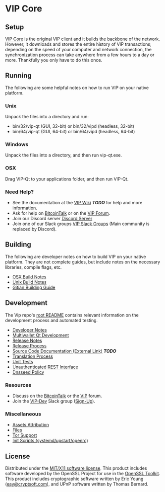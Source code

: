 VIP Core
=====================

Setup
---------------------
[VIP Core](https://vip.icu/wallet) is the original VIP client and it builds the backbone of the network. However, it downloads and stores the entire history of VIP transactions; depending on the speed of your computer and network connection, the synchronization process can take anywhere from a few hours to a day or more. Thankfully you only have to do this once.

Running
---------------------
The following are some helpful notes on how to run VIP on your native platform.

### Unix

Unpack the files into a directory and run:

- bin/32/vip-qt (GUI, 32-bit) or bin/32/vipd (headless, 32-bit)
- bin/64/vip-qt (GUI, 64-bit) or bin/64/vipd (headless, 64-bit)

### Windows

Unpack the files into a directory, and then run vip-qt.exe.

### OSX

Drag VIP-Qt to your applications folder, and then run VIP-Qt.

### Need Help?

* See the documentation at the [VIP Wiki](https://en.bitcoin.it/wiki/Main_Page) ***TODO***
for help and more information.
* Ask for help on [BitcoinTalk](https://bitcointalk.org/index.php?topic=1262920.0) or on the [VIP Forum](http://forum.vip.icu/).
* Join our Discord server [Discord Server](https://discord.vip.icu)
* Join one of our Slack groups [VIP Slack Groups](https://vip.icu/slack-logins/) (Main community is replaced by Discord).

Building
---------------------
The following are developer notes on how to build VIP on your native platform. They are not complete guides, but include notes on the necessary libraries, compile flags, etc.

- [OSX Build Notes](build-osx.md)
- [Unix Build Notes](build-unix.md)
- [Gitian Building Guide](gitian-building.md)

Development
---------------------
The Vip repo's [root README](https://github.com/VIP-Project/VIP/blob/master/README.md) contains relevant information on the development process and automated testing.

- [Developer Notes](developer-notes.md)
- [Multiwallet Qt Development](multiwallet-qt.md)
- [Release Notes](release-notes.md)
- [Release Process](release-process.md)
- [Source Code Documentation (External Link)](https://dev.visucore.com/bitcoin/doxygen/) ***TODO***
- [Translation Process](translation_process.md)
- [Unit Tests](unit-tests.md)
- [Unauthenticated REST Interface](REST-interface.md)
- [Dnsseed Policy](dnsseed-policy.md)

### Resources

* Discuss on the [BitcoinTalk](https://bitcointalk.org/index.php?topic=1262920.0) or the [VIP](http://forum.vip.icu/) forum.
* Join the [VIP-Dev](https://vip-dev.slack.com/) Slack group ([Sign-Up](https://vip-dev.herokuapp.com/)).

### Miscellaneous
- [Assets Attribution](assets-attribution.md)
- [Files](files.md)
- [Tor Support](tor.md)
- [Init Scripts (systemd/upstart/openrc)](init.md)

License
---------------------
Distributed under the [MIT/X11 software license](http://www.opensource.org/licenses/mit-license.php).
This product includes software developed by the OpenSSL Project for use in the [OpenSSL Toolkit](https://www.openssl.org/). This product includes
cryptographic software written by Eric Young ([eay@cryptsoft.com](mailto:eay@cryptsoft.com)), and UPnP software written by Thomas Bernard.
